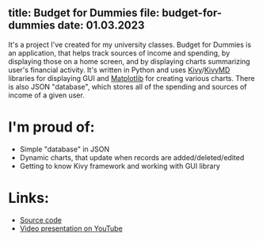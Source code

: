 title: Budget for Dummies
file: budget-for-dummies
date: 01.03.2023
---


It's a project I've created for my university classes. Budget for Dummies is an application, that helps track sources of income and spending, by displaying those on a home screen, and by displaying charts summarizing user's financial activity. It's written in Python and uses <a href="https://kivy.org/" target="_blank">Kivy</a>/<a href="https://kivymd.readthedocs.io/en/latest/" target="_blank">KivyMD</a> libraries for displaying GUI and <a href="https://matplotlib.org/" target="_blank">Matplotlib</a> for creating various charts. There is also JSON "database", which stores all of the spending and sources of income of a given user.

# I'm proud of:
- Simple "database" in JSON
- Dynamic charts, that update when records are added/deleted/edited
- Getting to know Kivy framework and working with GUI library

# Links:
- <a href="https://github.com/Korbielowski/Budget-for-Dummies" target="_blank">Source code</a>
- <a href="https://youtu.be/BalWYAvT-CI" target="_blank">Video presentation on YouTube</a>
